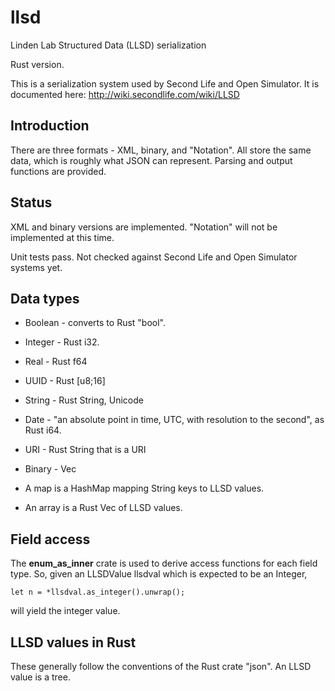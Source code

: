 # llsd
Linden Lab Structured Data (LLSD) serialization

Rust version.

This is a serialization system used by Second Life and Open Simulator. 
It is documented here: http://wiki.secondlife.com/wiki/LLSD

## Introduction

There are three formats - XML, binary, and "Notation". All store
the same data, which is roughly what JSON can represent.
Parsing and output functions are provided.

## Status

XML and binary versions are implemented.
"Notation" will not be implemented at this time.

Unit tests pass. Not checked against Second Life and Open Simulator systems yet.

## Data types

- Boolean - converts to Rust "bool".
- Integer - Rust i32.
- Real - Rust f64
- UUID - Rust [u8;16]
- String - Rust String, Unicode
- Date - "an absolute point in time, UTC, with resolution to the second", as Rust i64.
- URI - Rust String that is a URI
- Binary - Vec<u8>

- A map is a HashMap mapping String keys to LLSD values. 

- An array is a Rust Vec of LLSD values. 

## Field access

The **enum_as_inner** crate is used to derive access functions for each field type.
So, given an LLSDValue llsdval which is expected to be an Integer,

    let n = *llsdval.as_integer().unwrap();
    
will yield the integer value. 

## LLSD values in Rust

These generally follow the conventions of the Rust crate "json".
An LLSD value is a tree.
